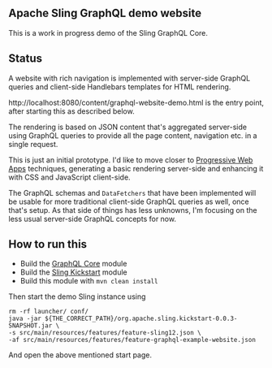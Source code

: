 Apache Sling GraphQL demo website
----

This is a work in progress demo of the Sling GraphQL Core.

## Status

A website with rich navigation is implemented with server-side GraphQL queries and client-side
Handlebars templates for HTML rendering.

http://localhost:8080/content/graphql-website-demo.html is the entry point, after starting
this as described below.

The rendering is based on JSON content that's aggregated server-side using GraphQL queries
to provide all the page content, navigation etc. in a single request.</p>

This is just an initial prototype. I'd like to move closer to
[Progressive Web Apps](https://en.wikipedia.org/wiki/Progressive_web_application) techniques, 
generating a basic rendering server-side and enhancing it with CSS and JavaScript
client-side.

The GraphQL schemas and `DataFetchers` that have been implemented will be usable for more
traditional client-side GraphQL queries as well, once that's setup. As that side of things has
less unknowns, I'm focusing on the less usual server-side GraphQL concepts for now.

## How to run this

* Build the [GraphQL Core](https://github.com/apache/sling-org-apache-sling-graphql-core/) module
* Build the [Sling Kickstart](https://github.com/apache/sling-org-apache-sling-kickstart) module
* Build this module with `mvn clean install`

Then start the demo Sling instance using

    rm -rf launcher/ conf/
    java -jar ${THE_CORRECT_PATH}/org.apache.sling.kickstart-0.0.3-SNAPSHOT.jar \
    -s src/main/resources/features/feature-sling12.json \
    -af src/main/resources/features/feature-graphql-example-website.json 

And open the above mentioned start page.
